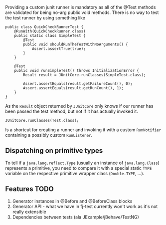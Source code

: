 Providing a custom junit runner is mandatory as all of the @Test methods are
validated for being no-arg public void methods.
There is no way to test the test runner by using something like

    public class QuickCheckRunnerTest {
        @RunWith(QuickCheckRunner.class)
        public static class SimpleTest {
            @Test
            public void shouldRunTheTestWithNoArguments() {
                Assert.assertTrue(true);
            }
        }

        @Test
        public void runSimpleTest() throws InitializationError {
            Result result = JUnitCore.runClasses(SimpleTest.class);

            Assert.assertEquals(result.getFailureCount(), 0);
            Assert.assertEquals(result.getRunCount(), 1);
        }
    }

As the `Result` object returned by `JUnitCore` only knows if our runner has
been passed the test method, but not if it has actually invoked it.

    JUnitCore.runClasses(Test.class);

Is a shortcut for creating a runner and invoking it with a custom `RunNotifier`
containing a possibly custom `RunListener`.

## Dispatching on primitive types
To tell if a `java.lang.reflect.Type` (usually an instance of
`java.lang.Class`) represents a primitive, you need to compare it with a
special static `TYPE` variable on the respective primitive wrapper class
(`Double.TYPE`, ...).

## Features TODO
1. Generator instances in @Before and @BeforeClass blocks
2. Generator API - what we have in fj-test currently won't work as it's not really extensible
3. Dependencies between tests (ala JExample/jBehave/TestNG)
